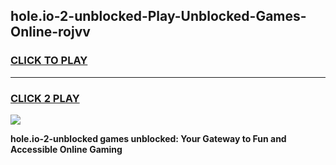 
## hole.io-2-unblocked-Play-Unblocked-Games-Online-rojvv
<h3>
<a href="https://premium76.site?title=hole.io-2-unblocked&ref=25A">CLICK TO PLAY</a></h3>
<hr>

<h3>
<a href="https://premium76.site?title=hole.io-2-unblocked&ref=25A">CLICK 2 PLAY</a>
  
</h3>

<a href="https://premium76.site?title=hole.io-2-unblocked&ref=25A"><img src="https://clearcache.store/games.png"></a>


**hole.io-2-unblocked games unblocked: Your Gateway to Fun and Accessible Online Gaming**
